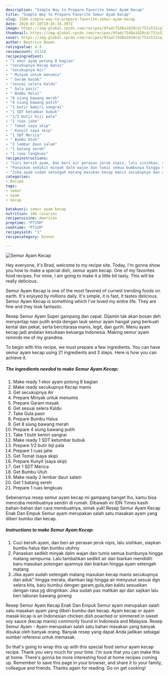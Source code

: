 ```yaml
---
description: "Simple Way to Prepare Favorite Semur Ayam Kecap"
title: "Simple Way to Prepare Favorite Semur Ayam Kecap"
slug: 1566-simple-way-to-prepare-favorite-semur-ayam-kecap
date: 2020-07-10T19:45:34.397Z
image: https://img-global.cpcdn.com/recipes/9fadc75d8a1820cd/751x532cq70/semur-ayam-kecap-foto-resep-utama.jpg
thumbnail: https://img-global.cpcdn.com/recipes/9fadc75d8a1820cd/751x532cq70/semur-ayam-kecap-foto-resep-utama.jpg
cover: https://img-global.cpcdn.com/recipes/9fadc75d8a1820cd/751x532cq70/semur-ayam-kecap-foto-resep-utama.jpg
author: Beatrice Bowen
ratingvalue: 4.9
reviewcount: 41310
recipeingredient:
- "1 ekor ayam potong 8 bagian"
- "secukupnya Kecap manis"
- "secukupnya Air"
- " Minyak untuk menumis"
- " Garam masak"
- "sesuai selera Kaldu"
- " Gula pasir"
- " Bumbu Halus"
- "8 siung bawang merah"
- "4 siung bawang putih"
- "1 butir kemiri sangrai"
- "1 SDT ketumbar bubuk"
- "1/2 butir biji pala"
- "1 ruas jahe"
- " Tomat saya skip"
- " Kunyit saya skip"
- "1 SDT Merica"
- " Bumbu Utuh"
- "2 lembar daun salam"
- "1 batang sereh"
- "1 ruas lengkuas"
recipeinstructions:
- "Cuci bersih ayam, dan beri air perasan jeruk nipis, lalu sisihkan, siapkan bumbu halus dan bumbu utuhny"
- "Panaskan sedikit minyak dalm wajan dan tumis semua bumbunya hingga matang sempurna. Lalu tambahkan sedikit air dan biarkan mendidih baru masukan potongan ayamnya dan biarkan hingga ayam setengah matang"
- "Jika ayam sudah setengah matang masukan kecap manis secukupnya dan aduk&#34; hingga merata, diamkan lagi hingga air menyusut sesuai dgn selera kita, baru bumbui dengan garam,gula,dan kaldu sesuaikan dengan rasa yg diinginkan. Jika sudah pas matikan api dan sajikan lalu beri taburan bawang goreng"
categories:
- Recipe
tags:
- semur
- ayam
- kecap

katakunci: semur ayam kecap 
nutrition: 106 calories
recipecuisine: American
preptime: "PT15M"
cooktime: "PT32M"
recipeyield: "1"
recipecategory: Dinner

---
```



![Semur Ayam Kecap](https://img-global.cpcdn.com/recipes/9fadc75d8a1820cd/751x532cq70/semur-ayam-kecap-foto-resep-utama.jpg)

Hey everyone, it's Brad, welcome to my recipe site. Today, I'm gonna show you how to make a special dish, semur ayam kecap. One of my favorites food recipes. For mine, I am going to make it a little bit tasty. This will be really delicious.

Semur Ayam Kecap is one of the most favored of current trending foods on earth. It's enjoyed by millions daily. It's simple, it is fast, it tastes delicious. Semur Ayam Kecap is something which I've loved my entire life. They are fine and they look fantastic.

Resep Semur Ayam Super gampang dan cepat. Dijamin tak akan bosan deh menyantap nasi putih anda dengan lauk semur ayam hangat yang berkuah kental dan pekat, serta bercitarasa manis, legit, dan gurih. Menu ayam kecap jadi andalan kesukaan keluarga Indonesia. Making semur ayam reminds me of my grandma.


To begin with this recipe, we must prepare a few ingredients. You can have semur ayam kecap using 21 ingredients and 3 steps. Here is how you can achieve it.

<!--inarticleads1-->

##### The ingredients needed to make Semur Ayam Kecap:

1. Make ready 1 ekor ayam potong 8 bagian
1. Make ready secukupnya Kecap manis
1. Get secukupnya Air
1. Prepare  Minyak untuk menumis
1. Prepare  Garam masak
1. Get sesuai selera Kaldu
1. Take  Gula pasir
1. Prepare  Bumbu Halus
1. Get 8 siung bawang merah
1. Prepare 4 siung bawang putih
1. Take 1 butir kemiri sangrai
1. Make ready 1 SDT ketumbar bubuk
1. Prepare 1/2 butir biji pala
1. Prepare 1 ruas jahe
1. Get  Tomat (saya skip)
1. Prepare  Kunyit (saya skip)
1. Get 1 SDT Merica
1. Get  Bumbu Utuh
1. Make ready 2 lembar daun salam
1. Get 1 batang sereh
1. Prepare 1 ruas lengkuas


Sebenarnya resep semur ayam kecap ini gampang banget lho, kamu bisa mencoba membuatnya sendiri di rumah. Dibawah ini IDN Times kasih bahan-bahan dan cara membuatnya, simak yuk! Resep Semur Ayam Kecap Enak Dan Empuk Semur ayam merupakan salah satu masakan ayam yang diberi bumbu dan kecap. 

<!--inarticleads2-->

##### Instructions to make Semur Ayam Kecap:

1. Cuci bersih ayam, dan beri air perasan jeruk nipis, lalu sisihkan, siapkan bumbu halus dan bumbu utuhny
1. Panaskan sedikit minyak dalm wajan dan tumis semua bumbunya hingga matang sempurna. Lalu tambahkan sedikit air dan biarkan mendidih baru masukan potongan ayamnya dan biarkan hingga ayam setengah matang
1. Jika ayam sudah setengah matang masukan kecap manis secukupnya dan aduk&#34; hingga merata, diamkan lagi hingga air menyusut sesuai dgn selera kita, baru bumbui dengan garam,gula,dan kaldu sesuaikan dengan rasa yg diinginkan. Jika sudah pas matikan api dan sajikan lalu beri taburan bawang goreng


Resep Semur Ayam Kecap Enak Dan Empuk Semur ayam merupakan salah satu masakan ayam yang diberi bumbu dan kecap. Ayam kecap or ayam masak kicap is an Indonesian chicken dish poached or simmered in sweet soy sauce (kecap manis) commonly found in Indonesia and Malaysia. Resep Semur Ayam - Ayam merupakan salah satu bahan masakan yang banyak disukai oleh banyak orang. Banyak resep yang dapat Anda jadikan sebagai sumber referensi untuk memasak. 

So that's going to wrap this up with this special food semur ayam kecap recipe. Thank you very much for your time. I'm sure that you can make this at home. There's gonna be more interesting food at home recipes coming up. Remember to save this page in your browser, and share it to your family, colleague and friends. Thanks again for reading. Go on get cooking!

